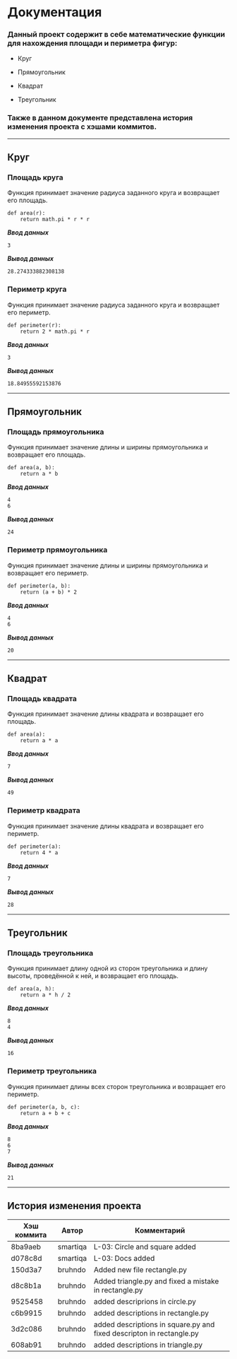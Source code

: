 # Документация

### Данный проект содержит в себе математические функции для нахождения площади и периметра фигур:

- Круг

- Прямоугольник

- Квадрат

- Треугольник

### Также в данном документе  представлена история изменения проекта с хэшами коммитов.

___

## Круг

### Площадь круга

Функция принимает значение радиуса заданного круга и возвращает его площадь.

```
def area(r):         
    return math.pi * r * r
```

___Ввод данных___

```
3
```

___Вывод данных___

```
28.274333882308138
```

### 

### Периметр круга

Функция принимает значение радиуса заданного круга и возвращает его периметр.

```
def perimeter(r):
    return 2 * math.pi * r
```

___Ввод данных___

```
3
```

___Вывод данных___

```
18.84955592153876
```

____

## Прямоугольник

### Площадь прямоугольника

Функция принимает значение длины и ширины прямоугольника и возвращает его площадь.

```
def area(a, b):
    return a * b 
```

___Ввод данных___

```
4
6
```

___Вывод данных___

```
24
```



### Периметр прямоугольника

Функция принимает значение длины и ширины прямоугольника и возвращает его периметр.

```
def perimeter(a, b):
    return (a + b) * 2
```

___Ввод данных___

```
4
6
```

___Вывод данных___

```
20
```

____

## Квадрат

### Площадь квадрата

Функция принимает значение длины квадрата и возвращает его площадь.

```
def area(a):
    return a * a
```

___Ввод данных___

```
7
```

___Вывод данных___

```
49
```



### Периметр квадрата

Функция принимает значение длины квадрата и возвращает его периметр.

```
def perimeter(a):
    return 4 * a
```

___Ввод данных___

```
7
```

___Вывод данных___

```
28
```

______

## Треугольник

### Площадь треугольника

Функция принимает длину одной из сторон треугольника и длину высоты, проведённой к ней, и возвращает его площадь.

```
def area(a, h):
    return a * h / 2
```

___Ввод данных___

```
8
4
```

___Вывод данных___

```
16
```

### Периметр треугольника

Функция принимает длины всех сторон треугольника и возвращает его периметр.

```
def perimeter(a, b, c):
    return a + b + c
```

___Ввод данных___

```
8
6
7
```

___Вывод данных___

```
21
```

____

## История изменения проекта

| Хэш коммита | Автор    | Комментарий                                                          |
| ----------- | -------- | -------------------------------------------------------------------- |
| 8ba9aeb     | smartiqa | L-03: Circle and square added                                        |
| d078c8d     | smartiqa | L-03: Docs added                                                     |
| 150d3a7     | bruhndo  | Added new file rectangle.py                                          |
| d8c8b1a     | bruhndo  | Added triangle.py and fixed a mistake in rectangle.py                |
| 9525458     | bruhndo  | added descriprions in circle.py                                      |
| c6b9915     | bruhndo  | added descriptions in rectangle.py                                   |
| 3d2c086     | bruhndo  | added descriptions in square.py and fixed descripton in rectangle.py |
| 608ab91     | bruhndo  | added descriptions in triangle.py                                    |




